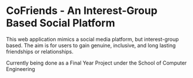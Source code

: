 # CoFriends - An Interest-Group Based Social Platform

This web application mimics a social media platform, but interest-group based.
The aim is for users to gain genuine, inclusive, and long lasting friendships or relationships.

Currently being done as a Final Year Project under the School of Computer Engineering
